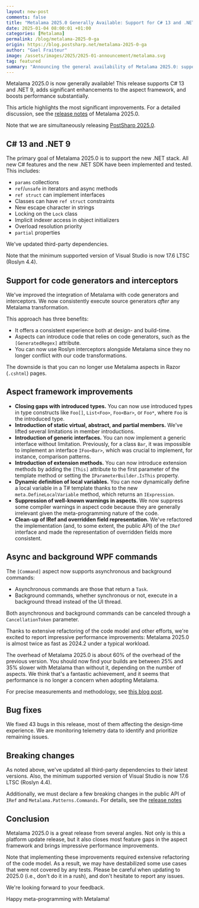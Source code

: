 ```yaml
---
layout: new-post
comments: false
title: "Metalama 2025.0 Generally Available: Support for C# 13 and .NET 9, Aspect Framework Improvements, and More"
date: 2025-01-04 08:00:01 +01:00
categories: [Metalama]
permalink: /blog/metalama-2025-0-ga
origin: https://blog.postsharp.net/metalama-2025-0-ga
author: "Gael Fraiteur"
image: /assets/images/2025/2025-01-announcement/metalama.svg
tag: featured
summary: "Announcing the general availability of Metalama 2025.0: support for C# 13, .NET 9, Roslyn generators and interceptors; many improvements in the aspect framework; amazing performance improvements; async and background WPF commands."
---
```


Metalama 2025.0 is now generally available! This release supports C# 13 and .NET 9, adds significant enhancements to the aspect framework, and boosts performance substantially.

This article highlights the most significant improvements. For a detailed discussion, see the [release notes](https://doc.metalama.net/conceptual/release-notes/release-notes-2025-0) of Metalama 2025.0.

Note that we are simultaneously releasing [PostSharp 2025.0](/blog/postsharp-2025-0-ga).

## C# 13 and .NET 9

The primary goal of Metalama 2025.0 is to support the new .NET stack. All new C# features and the new .NET SDK have been implemented and tested. This includes:

- `params` collections
- `ref`/`unsafe` in iterators and async methods
- `ref struct` can implement interfaces
- Classes can have `ref struct` constraints
- New escape character in strings
- Locking on the `Lock` class
- Implicit indexer access in object initializers
- Overload resolution priority
- `partial` properties

We've updated third-party dependencies.

Note that the minimum supported version of Visual Studio is now 17.6 LTSC (Roslyn 4.4).

## Support for code generators and interceptors

We've improved the integration of Metalama with code generators and interceptors. We now consistently execute source generators _after_ any Metalama transformation.

This approach has three benefits:

- It offers a consistent experience both at design- and build-time.
- Aspects can introduce code that relies on code generators, such as the `[GeneratedRegex]` attribute.
- You can now use Roslyn interceptors alongside Metalama since they no longer conflict with our code transformations.

The downside is that you can no longer use Metalama aspects in Razor (`.cshtml`) pages.

## Aspect framework improvements

- **Closing gaps with introduced types.** You can now use introduced types in type constructs like `Foo[]`, `List<Foo>`, `Foo<Bar>`, or `Foo*`, where `Foo` is the introduced type.
- **Introduction of static virtual, abstract, and partial members.** We've lifted several limitations in member introductions.
- **Introduction of generic interfaces.** You can now implement a generic interface without limitation. Previously, for a class `Bar`, it was impossible to implement an interface `IFoo<Bar>`, which was crucial to implement, for instance, comparison patterns.
- **Introduction of extension methods.** You can now introduce extension methods by adding the `[This]` attribute to the first parameter of the template method or setting the `IParameterBuilder.IsThis` property.
- **Dynamic definition of local variables.** You can now dynamically define a local variable in a T# template thanks to the new `meta.DefineLocalVariable` method, which returns an `IExpression`.
- **Suppression of well-known warnings in aspects.** We now suppress some compiler warnings in aspect code because they are generally irrelevant given the meta-programming nature of the code.
- **Clean-up of IRef and overridden field representation.** We've refactored the implementation (and, to some extent, the public API) of the `IRef` interface and made the representation of overridden fields more consistent.

## Async and background WPF commands

The `[Command]` aspect now supports asynchronous and background commands:

- Asynchronous commands are those that return a `Task`.
- Background commands, whether synchronous or not, execute in a background thread instead of the UI thread.

Both asynchronous and background commands can be canceled through a `CancellationToken` parameter.


Thanks to extensive refactoring of the code model and other efforts, we're excited to report impressive performance improvements: Metalama 2025.0 is almost twice as fast as 2024.2 under a typical workload.

The overhead of Metalama 2025.0 is about 60% of the overhead of the previous version. You should now find your builds are between 25% and 35% slower with Metalama than without it, depending on the number of aspects. We think that's a fantastic achievement, and it seems that performance is no longer a concern when adopting Metalama.

For precise measurements and methodology, see [this blog post](/blog/metalama-performance).

## Bug fixes

We fixed 43 bugs in this release, most of them affecting the design-time experience. We are monitoring telemetry data to identify and prioritize remaining issues.

## Breaking changes

As noted above, we've updated all third-party dependencies to their latest versions. Also, the minimum supported version of Visual Studio is now 17.6 LTSC (Roslyn 4.4).

Additionally, we must declare a few breaking changes in the public API of `IRef` and `Metalama.Patterns.Commands`. For details, see the [release notes](https://doc.metalama.net/conceptual/release-notes/release-notes-2025-0#breaking-changes)

## Conclusion

Metalama 2025.0 is a great release from several angles. Not only is this a platform update release, but it also closes most feature gaps in the aspect framework and brings impressive performance improvements.

Note that implementing these improvements required extensive refactoring of the code model. As a result, we may have destabilized some use cases that were not covered by any tests. Please be careful when updating to 2025.0 (i.e., don't do it in a rush), and don't hesitate to report any issues.

We're looking forward to your feedback.

Happy meta-programming with Metalama!
